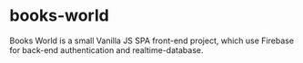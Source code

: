 # books-world
Books World is a small Vanilla JS SPA front-end project, which use Firebase for back-end authentication and realtime-database. 
